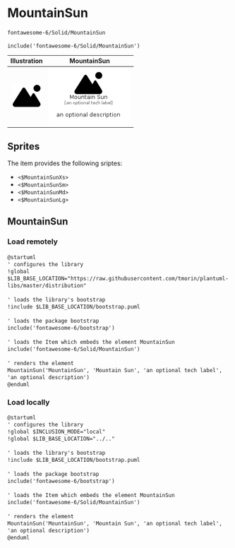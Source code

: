 # MountainSun


```text
fontawesome-6/Solid/MountainSun
```

```text
include('fontawesome-6/Solid/MountainSun')
```



| Illustration | MountainSun |
| :---: | :---: |
| ![illustration for Illustration](../../fontawesome-6/Solid/MountainSun.png) | ![illustration for MountainSun](../../fontawesome-6/Solid/MountainSun.Local.png) |



## Sprites
The item provides the following sriptes:

- `<$MountainSunXs>`
- `<$MountainSunSm>`
- `<$MountainSunMd>`
- `<$MountainSunLg>`





## MountainSun

### Load remotely
```plantuml
@startuml
' configures the library
!global $LIB_BASE_LOCATION="https://raw.githubusercontent.com/tmorin/plantuml-libs/master/distribution"

' loads the library's bootstrap
!include $LIB_BASE_LOCATION/bootstrap.puml

' loads the package bootstrap
include('fontawesome-6/bootstrap')

' loads the Item which embeds the element MountainSun
include('fontawesome-6/Solid/MountainSun')

' renders the element
MountainSun('MountainSun', 'Mountain Sun', 'an optional tech label', 'an optional description')
@enduml
```

### Load locally
```plantuml
@startuml
' configures the library
!global $INCLUSION_MODE="local"
!global $LIB_BASE_LOCATION="../.."

' loads the library's bootstrap
!include $LIB_BASE_LOCATION/bootstrap.puml

' loads the package bootstrap
include('fontawesome-6/bootstrap')

' loads the Item which embeds the element MountainSun
include('fontawesome-6/Solid/MountainSun')

' renders the element
MountainSun('MountainSun', 'Mountain Sun', 'an optional tech label', 'an optional description')
@enduml
```

